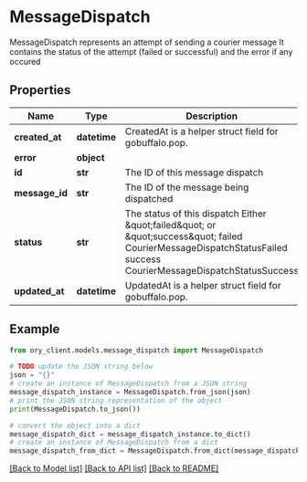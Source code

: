 # MessageDispatch

MessageDispatch represents an attempt of sending a courier message It contains the status of the attempt (failed or successful) and the error if any occured

## Properties

Name | Type | Description | Notes
------------ | ------------- | ------------- | -------------
**created_at** | **datetime** | CreatedAt is a helper struct field for gobuffalo.pop. | 
**error** | **object** |  | [optional] 
**id** | **str** | The ID of this message dispatch | 
**message_id** | **str** | The ID of the message being dispatched | 
**status** | **str** | The status of this dispatch Either \&quot;failed\&quot; or \&quot;success\&quot; failed CourierMessageDispatchStatusFailed success CourierMessageDispatchStatusSuccess | 
**updated_at** | **datetime** | UpdatedAt is a helper struct field for gobuffalo.pop. | 

## Example

```python
from ory_client.models.message_dispatch import MessageDispatch

# TODO update the JSON string below
json = "{}"
# create an instance of MessageDispatch from a JSON string
message_dispatch_instance = MessageDispatch.from_json(json)
# print the JSON string representation of the object
print(MessageDispatch.to_json())

# convert the object into a dict
message_dispatch_dict = message_dispatch_instance.to_dict()
# create an instance of MessageDispatch from a dict
message_dispatch_from_dict = MessageDispatch.from_dict(message_dispatch_dict)
```
[[Back to Model list]](../README.md#documentation-for-models) [[Back to API list]](../README.md#documentation-for-api-endpoints) [[Back to README]](../README.md)


